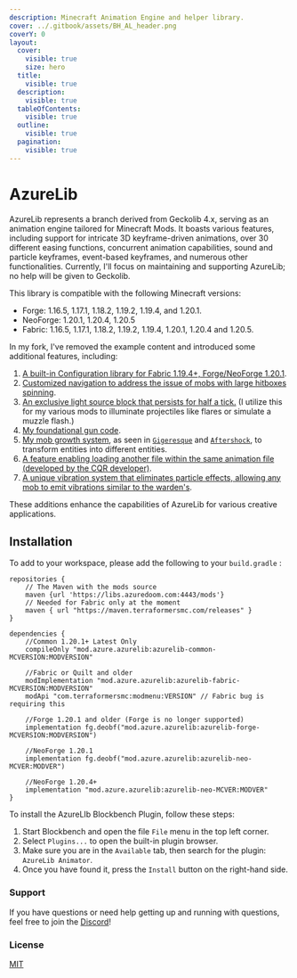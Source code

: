 ```yaml
---
description: Minecraft Animation Engine and helper library.
cover: ../.gitbook/assets/BH_AL_header.png
coverY: 0
layout:
  cover:
    visible: true
    size: hero
  title:
    visible: true
  description:
    visible: true
  tableOfContents:
    visible: true
  outline:
    visible: true
  pagination:
    visible: true
---
```


# AzureLib

AzureLib represents a branch derived from Geckolib 4.x, serving as an animation engine tailored for Minecraft Mods. It boasts various features, including support for intricate 3D keyframe-driven animations, over 30 different easing functions, concurrent animation capabilities, sound and particle keyframes, event-based keyframes, and numerous other functionalities. Currently, I'll focus on maintaining and supporting AzureLib; no help will be given to Geckolib.

This library is compatible with the following Minecraft versions:

* Forge: 1.16.5, 1.17.1, 1.18.2, 1.19.2, 1.19.4, and 1.20.1.
* NeoForge: 1.20.1, 1.20.4, 1.20.5
* Fabric: 1.16.5, 1.17.1, 1.18.2, 1.19.2, 1.19.4, 1.20.1, 1.20.4 and 1.20.5.

In my fork, I've removed the example content and introduced some additional features, including:

1. [A built-in Configuration library for Fabric 1.19.4+, Forge/NeoForge 1.20.1](https://github.com/AzureDoom/AzureLib/blob/1.20/common/src/main/java/mod/azure/azurelib/config/TestingConfig.java).
2. [Customized navigation to address the issue of mobs with large hitboxes spinning](https://github.com/AzureDoom/AzureLib/blob/1.20/common/src/main/java/mod/azure/azurelib/ai/pathing/AzureNavigation.java).
3. [An exclusive light source block that persists for half a tick.](https://github.com/AzureDoom/AzureLib/blob/1.20/common/src/main/java/mod/azure/azurelib/entities/TickingLightBlock.java) (I utilize this for my various mods to illuminate projectiles like flares or simulate a muzzle flash.)
4. [My foundational gun code](https://github.com/AzureDoom/AzureLib/blob/1.20/common/src/main/java/mod/azure/azurelib/items/BaseGunItem.java).
5. [My mob growth system](https://github.com/AzureDoom/AzureLib/blob/1.20/common/src/main/java/mod/azure/azurelib/helper/Growable.java), as seen in [`Gigeresque`](https://modrinth.com/mod/gigeresque) and [`Aftershock`](https://modrinth.com/mod/aftershock), to transform entities into different entities.
6. [A feature enabling loading another file within the same animation file (developed by the CQR developer)](how-to-use-the-inclusion-feature-in-animation-files.md).
7. [A unique vibration system that eliminates particle effects, allowing any mob to emit vibrations similar to the warden's](https://github.com/AzureDoom/AzureLib/blob/1.20/common/src/main/java/mod/azure/azurelib/helper/AzureVibrationUser.java).

These additions enhance the capabilities of AzureLib for various creative applications.

## Installation

To add to your workspace, please add the following to your `build.gradle` :

<pre class="language-gradle"><code class="lang-gradle">repositories {
    // The Maven with the mods source
    maven {url 'https://libs.azuredoom.com:4443/mods'}
    // Needed for Fabric only at the moment
    maven { url "https://maven.terraformersmc.com/releases" }
}

dependencies {
    //Common 1.20.1+ Latest Only
    compileOnly "mod.azure.azurelib:azurelib-common-MCVERSION:MODVERSION"
  
    //Fabric or Quilt and older
    modImplementation "mod.azure.azurelib:azurelib-fabric-MCVERSION:MODVERSION"
    modApi "com.terraformersmc:modmenu:VERSION" // Fabric bug is requiring this

    //Forge 1.20.1 and older (Forge is no longer supported)
    implementation fg.deobf("mod.azure.azurelib:azurelib-forge-MCVERSION:MODVERSION")
  
    //NeoForge 1.20.1
    implementation fg.deobf("mod.azure.azurelib:azurelib-neo-MCVER:MODVER")
  
    //NeoForge 1.20.4+
    implementation "mod.azure.azurelib:azurelib-neo-MCVER:MODVER"
}
</code></pre>

To install the AzureLIb Blockbench Plugin, follow these steps:

1. Start Blockbench and open the file `File` menu in the top left corner.
2. Select `Plugins...` to open the built-in plugin browser.
3. Make sure you are in the `Available` tab, then search for the plugin: `AzureLib Animator`.
4. Once you have found it, press the `Install` button on the right-hand side.

### Support <a href="#support" id="support"></a>

If you have questions or need help getting up and running with questions, feel free to join the [Discord](https://discord.azuredoom.com/)!

### License <a href="#license" id="license"></a>

[MIT](https://github.com/AzureDoom/AzureLib/blob/1.20/LICENSE)
